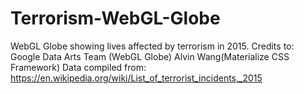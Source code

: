 # Terrorism-WebGL-Globe
WebGL Globe showing lives affected by terrorism in 2015.
Credits to:
  Google Data Arts Team (WebGL Globe)
  Alvin Wang(Materialize CSS Framework)
Data compiled from: https://en.wikipedia.org/wiki/List_of_terrorist_incidents,_2015
